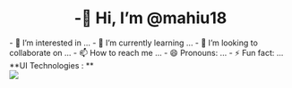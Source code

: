 <h1 align="center"> -👋 Hi, I’m @mahiu18</h1>
- 👀 I’m interested in ...
- 🌱 I’m currently learning ...
- 💞️ I’m looking to collaborate on ...
- 📫 How to reach me ...
- 😄 Pronouns: ...
- ⚡ Fun fact: ...

<!---
mahiu18/mahiu18 is a ✨ special ✨ repository because its `README.md` (this file) appears on your GitHub profile.
You can click the Preview link to take a look at your changes.
--->
<html>
<body>
<label>**UI Technologies : **</label><br>
<img src="https://en.m.wikipedia.org/wiki/File:HTML5_logo_and_wordmark.svg"/>